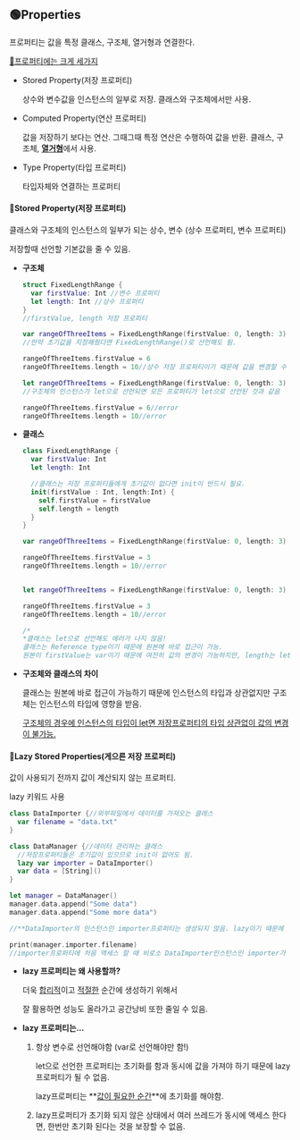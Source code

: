 ## 🟢Properties

프로퍼티는 값을 특정 클래스, 구조체, 열거형과 연결한다.

<u>📌프로퍼티에는 크게 세가지</u>

- Stored Property(저장 프로퍼티)

  상수와 변수값을 인스턴스의 일부로 저장. 클래스와 구조체에서만 사용.

- Computed Property(연산 프로퍼티)

  값을 저장하기 보다는 연산. 그때그때 특정 연산은 수행하여 값을 반환. 클래스, 구조체, <u>**열거형**</u>에서 사용.

- Type Property(타입 프로퍼티)

  타입자체와 연결하는 프로퍼티

  

#### 📍Stored Property(저장 프로퍼티)

클래스와 구조체의 인스턴스의 일부가 되는 상수, 변수 (상수 프로퍼티, 변수 프로퍼티)

저장할때 선언할 기본값을 줄 수 있음.

- **구조체**

  ```swift
  struct FixedLengthRange {
    var firstValue: Int //변수 프로퍼티
    let length: Int //상수 프로퍼티
  }
  //firstValue, length 저장 프로퍼티
  
  var rangeOfThreeItems = FixedLengthRange(firstValue: 0, length: 3)
  //만약 초기값을 지정해줬다면 FixedLengthRange()로 선언해도 됨.
  
  rangeOfThreeItems.firstValue = 6
  rangeOfThreeItems.length = 10//상수 저장 프로퍼티이기 때문에 값을 변경할 수 없음 -> error
  
  let rangeOfThreeItems = FixedLengthRange(firstValue: 0, length: 3)
  //구조체의 인스턴스가 let으로 선언되면 모든 프로퍼티가 let으로 선언된 것과 같음
  
  rangeOfThreeItems.firstValue = 6//error
  rangeOfThreeItems.length = 10//error
  ```



- **클래스**

  ```swift
  class FixedLengthRange {
    var firstValue: Int
    let length: Int
  
    //클래스는 저장 프로퍼티들에게 초기값이 없다면 init이 반드시 필요.
    init(firstValue : Int, length:Int) {
      self.firstValue = firstValue
      self.length = length
    }
  }
  
  var rangeOfThreeItems = FixedLengthRange(firstValue: 0, length: 3)
  
  rangeOfThreeItems.firstValue = 3
  rangeOfThreeItems.length = 10//error
  
  
  let rangeOfThreeItems = FixedLengthRange(firstValue: 0, length: 3)
  
  rangeOfThreeItems.firstValue = 3
  rangeOfThreeItems.length = 10//error
  
  /*
  *클래스는 let으로 선언해도 에러가 나지 않음!
  클래스는 Reference type이기 때문에 원본에 바로 접근이 가능.
  원본이 firstValue는 var이기 때문에 여전히 값의 변경이 가능하지만, length는 let으로 선언되어 있어 바꾸지 못함.
  ```



- **구조체와 클래스의 차이**

  클래스는 원본에 바로 접근이 가능하기 때문에 인스턴스의 타입과 상관없지만 구조체는 인스턴스의 타입에 영향을 받음.

  <u>구조체의 경우에 인스턴스의 타입이 let면 저장프로퍼티의 타입 상관없이 값의 변경이 불가능.</u>



#### 📍Lazy Stored Properties(게으른 저장 프로퍼티)

값이 사용되기 전까지 값이 계산되지 않는 프로퍼티.

lazy 키워드 사용

```swift
class DataImporter {//외부파일에서 데이터를 가져오는 클래스
  var filename = "data.txt"
}

class DataManager {//데이터 관리하는 클래스
  //저장프로퍼티들은 초기값이 있으므로 init이 없어도 됨.
  lazy var importer = DataImporter()
  var data = [String]()
}

let manager = DataManager()
manager.data.append("Some data")
manager.data.append("Some more data")

//**DataImporter의 인스턴스인 importer프로퍼티는 생성되지 않음. lazy이기 때문에

print(manager.importer.filename)
//importer프로퍼티에 처음 액세스 할 때 비로소 DataImporter인스턴스인 importer가 만들어짐.
```



- **lazy 프로퍼티는 왜 사용할까?**

  더욱 <u>합리적</u>이고 <u>적절한</u> 순간에 생성하기 위해서

  잘 활용하면 성능도 올라가고 공간낭비 또한 줄일 수 있음.



- **lazy 프로퍼티는...**

  1. 항상 변수로 선언해야함 (var로 선언해야만 함!)

     let으로 선언한 프로퍼티는 초기화를 함과 동시에 값을 가져야 하기 때문에 lazy프로퍼티가 될 수 없음.

     lazy프로퍼티는 **<u>값이 필요한 순간</u>**에 초기화를 해야함.

  2. lazy프로퍼티가 초기화 되지 않은 상태에서 여러 쓰레드가 동시에 액세스 한다면, 한번만 초기화 된다는 것을 보장할 수 없음.